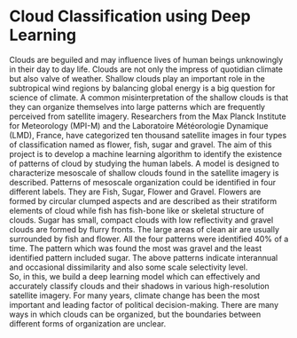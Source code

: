 # Cloud Classification using Deep Learning
Clouds are beguiled and may influence lives of human beings unknowingly in their day to day life. Clouds are not only the impress of quotidian climate but also valve of weather. Shallow clouds play an important role in the subtropical wind regions by balancing global energy is a big question for science of climate. A common misinterpretation of the shallow clouds is that they can organize themselves into large patterns which are frequently perceived from satellite imagery. Researchers from the Max Planck Institute for Meteorology (MPI-M) and the Laboratoire Météorologie Dynamique (LMD), France, have categorized ten thousand satellite images in four types of classification named as flower, fish, sugar and gravel. The aim of this project is to develop a machine learning algorithm to identify the existence of patterns of cloud by studying the human labels. 
A model is designed to characterize mesoscale of shallow clouds found in the satellite imagery is described. Patterns of mesoscale organization could be identified in four different labels. They are Fish, Sugar, Flower and Gravel. Flowers are formed by circular clumped aspects and are described as their stratiform elements of cloud while fish has fish-bone like or skeletal structure of clouds. Sugar has small, compact clouds with low reflectivity and gravel clouds are formed by flurry fronts. The large areas of clean air are usually surrounded by fish and flower. All the four patterns were identified 40% of a time. The pattern which was found the most was gravel and the least identified pattern included sugar. The above patterns indicate interannual and occasional dissimilarity and also some scale selectivity level.  
So, in this, we build a deep learning model which can effectively and accurately classify clouds and their shadows in various high-resolution satellite imagery. For many years, climate change has been the most important and leading factor of political decision-making. There are many ways in which clouds can be organized, but the boundaries between different forms of organization are unclear. 
